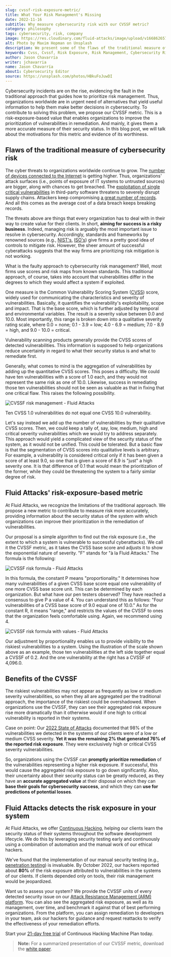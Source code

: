 ```yaml
---
slug: cvssf-risk-exposure-metric/
title: What Your Risk Management's Missing
date: 2022-11-16
subtitle: Why measure cybersecurity risk with our CVSSF metric?
category: philosophy
tags: cybersecurity, risk, company
image: https://res.cloudinary.com/fluid-attacks/image/upload/v1668626573/blog/cvssf-risk-exposure-metric/cover_cvssf.webp
alt: Photo by Maxim Hopman on Unsplash
description: We present some of the flaws of the traditional measure of cybersecurity risk and introduce CVSSF, the risk-exposure-based metric with which we overcome them.
keywords: Cvss, Cvssf, Risk Exposure, Risk Management, Cybersecurity Risk Management, Cybersecurity Success, Security Status, Ethical Hacking, Pentesting
author: Jason Chavarría
writer: jchavarria
name: Jason Chavarría
about1: Cybersecurity Editor
source: https://unsplash.com/photos/HBkuFoJuwDI
---
```


Cybersecurity incidents are on the rise,
evidencing the fault in the traditional approach
that guides how to prioritize risk management.
Thus,
organizations worldwide are in urgent need of alternatives
that yield useful information
to help them make better decisions in cybersecurity.
To contribute to solving this problem,
we propose our CVSSF metric.
This is a risk-exposure-based value
that enables organizations
to improve the prioritization of vulnerabilities in remediation.
And mainly,
it gives them a more accurate measure of their security status.
In this blog post,
we will talk about the motivations for this metric
and evidence of its worthiness.

## Flaws of the traditional measure of cybersecurity risk

The cyber threats to organizations worldwide continue to grow.
The [number of devices connected to the Internet](../what-trends-to-expect-for-2023/)
is getting higher.
Thus,
organizations' attack surfaces
(i.e., points of exposure of IT systems to untrusted sources)
are bigger,
along with chances to get breached.
The [exploitation of single critical vulnerabilities](../cybersecurity-trends-2022/)
in third-party software
threatens to severely disrupt supply chains.
Attackers keep compromising [a great number of records](https://www.itgovernance.co.uk/blog/data-breaches-and-cyber-attacks-quarterly-review-q3-2022).
And all this comes
as the average cost of a data breach keeps breaking records.

The threats above are things
that every organization has to deal with
in their way to create value for their clients.
In short,
**aiming for success is a risky business**.
Indeed,
managing risk is arguably the most important issue to resolve in cybersecurity.
Accordingly,
standards and frameworks by renowned sources
(e.g., [NIST's](../nist-supply-chain-risk/),
[ISO's](../iso-iec-27002-2022/))
give firms a pretty good idea of controls to mitigate risk.
However,
the sheer amount of successful cyberattacks suggests
that the way firms are prioritizing risk mitigation is not working.

What is the faulty approach to cybersecurity risk management?
Well,
most firms use scores and risk maps from known standards.
This traditional approach,
of course,
takes into account that vulnerabilities differ
in the degrees to which they would affect a system if exploited.

One measure is the Common Vulnerability Scoring System ([CVSS](https://www.first.org/cvss/specification-document))
score,
widely used for communicating the characteristics
and severity of vulnerabilities.
Basically,
it quantifies the vulnerability's exploitability, scope and impact.
That is the base score,
which is further adjusted by temporal and environmental variables.
The result is a severity value between 0.0 and 10.0.
Most importantly,
this range is broken down into a qualitative severity rating scale,
where 0.0 = none;
0.1 - 3.9 = low;
4.0 - 6.9 = medium;
7.0 - 8.9 = high,
and 9.0 - 10.0 = critical.

Vulnerability scanning products generally provide the CVSS scores
of detected vulnerabilities.
This information is supposed to help organizations
reduce uncertainty in regard to what their security status is
and what to remediate first.

Generally,
what comes to mind is the aggregation of vulnerabilities
by adding up the quantitative CVSS scores.
This poses a difficulty.
We could have ten vulnerabilities with a score of 1.0 each,
and they would not represent the same risk as one of 10.0.
Likewise,
success in remediating those ten vulnerabilities
should not be seen as valuable as that in fixing that one critical flaw.
This raises the following possibility.

<div class="imgblock">

![CVSSF risk management - Fluid Attacks](https://res.cloudinary.com/fluid-attacks/image/upload/v1668627114/blog/cvssf-risk-exposure-metric/cvssf-risk-management-fluid-attacks.webp)

<div class="title">

Ten CVSS 1.0 vulnerabilities do not equal one CVSS 10.0 vulnerability.

</div>

</div>

Let's say instead we add up the number of vulnerabilities
by their qualitative CVSS scores.
Then,
we could keep a tally of,
say,
low, medium, high and critical severity vulnerabilities
which we would try to address separately.
This approach would yield
a complicated view of the security status of the system,
as it would not be unified.
This could be tolerated.
But a basic flaw is
that the segmentation of CVSS scores into qualitative levels is arbitrary.
For example,
a vulnerability is considered critical
only if it has been given a score of at least 9.0,
so one that is given a score of 8.9 is "just" a high severity one.
It is that difference of 0.1 that would mean the prioritization of the former,
while they could be threatening the system to a fairly similar degree of risk.

## Fluid Attacks' risk-exposure-based metric

At Fluid Attacks,
we recognize the limitations of the traditional approach.
We propose a new metric to contribute to measure risk more accurately,
providing information about the security status of the system
with which organizations can improve their prioritization
in the remediation of vulnerabilities.

Our proposal is a simple algorithm to find out the risk exposure
(i.e., the extent to which a system is vulnerable to successful cyberattacks).
We call it the CVSSF metric,
as it takes the CVSS base score
and adjusts it to show the exponential nature of severity.
"F" stands for "à la Fluid Attacks."
The formula is the following:

<div class="imgblock">

![CVSSF risk formula - Fluid Attacks](https://res.cloudinary.com/fluid-attacks/image/upload/v1668629343/blog/cvssf-risk-exposure-metric/cvssf-risk-formula-fluid-attacks.webp)

</div>

In this formula,
the constant P means "proportionality."
It determines
how many vulnerabilities of a given CVSS base score equal one vulnerability
of one more CVSS base score unit.
This can be determined by each organization.
But what have our pen testers observed?
They have reached a consensus to give P a value of 4.
You can understand this as follows:
"Four vulnerabilities of a CVSS base score of 9.0 equal one of 10.0."
As for the constant R, it means "range,"
and restricts the values of the CVSSF
to ones that the organization feels comfortable using.
Again,
we recommend using 4.

<div class="imgblock">

![CVSSF risk formula with values - Fluid Attacks](https://res.cloudinary.com/fluid-attacks/image/upload/v1668629362/blog/cvssf-risk-exposure-metric/cvssf-risk-formula-with-values-fluid-attacks.webp)

</div>

Our adjustment by proportionality enables us
to provide visibility to the riskiest vulnerabilities to a system.
Using the illustration of the scale shown above as an example,
those ten vulnerabilities at the left side together equal a CVSSF of 0.2.
And the one vulnerability at the right has a CVSSF of 4,096.0.

## Benefits of the CVSSF

The riskiest vulnerabilities may not appear as frequently
as low or medium severity vulnerabilities,
so when they all are aggregated per the traditional approach,
the importance of the riskiest could be overshadowed.
When organizations use the CVSSF,
they can see their aggregated risk exposure rise more dramatically
than it otherwise would
if one high to critical vulnerability is reported in their systems.

Case on point: Our [2022 State of Attacks](https://try.fluidattacks.com/state-of-attacks-2022/)
documented
that 98% of the vulnerabilities we detected in the systems of our clients
were of a low or medium CVSS severity.
**Yet it was the remaining 2%
that generated 76% of the reported risk exposure**.
They were exclusively high or critical CVSS severity vulnerabilities.

So,
organizations using the CVSSF can **promptly prioritize remediation**
of the vulnerabilities representing a higher risk exposure.
If successful,
this would cause the aggregated risk exposure to go down significantly.
Also,
their uncertainty about their security status can be greatly reduced,
as they have an **accurate aggregated value** at their disposal
on which they can **base their goals for cybersecurity success**,
and which they can **use for predictions of potential losses**.

## Fluid Attacks detects the risk exposure in your system

At Fluid Attacks,
we offer [Continuous Hacking](../../services/continuous-hacking/),
helping our clients learn the security status of their systems
throughout the software development lifecycle.
We do this by leveraging security testing early and continuously
using a combination of automation and the manual work of our ethical hackers.

We've found
that the implementation of our manual security testing
(e.g., [penetration testing](../../solutions/penetration-testing/))
is invaluable.
By October 2022,
our hackers reported about **80%** of the risk exposure
attributed to vulnerabilities in the systems of our clients.
If clients depended only on tools,
their risk management would be jeopardized.

Want us to assess your system?
We provide the CVSSF units of every detected security issue
on our [Attack Resistance Management (ARM) platform](../../product-overview/).
You can also see the aggregated risk exposure,
as well as its management,
over time,
and benchmark it against that of best performing organizations.
From the platform,
you can assign remediation to developers in your team,
ask our hackers for guidance
and request reattacks to verify the effectiveness of your remediation efforts.

Start your [21-day free trial](../../free-trial/)
of Continuous Hacking Machine Plan today.

> **Note:**
> For a summarized presentation of our CVSSF metric,
> download the [white paper](https://try.fluidattacks.com/report/cvssf/).
